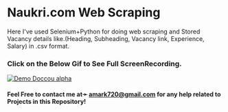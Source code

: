 # Naukri.com Web Scraping

Here I've used Selenium+Python for doing web scraping and Stored Vacancy details like.(Heading, Subheading, Vacancy link, Experience, Salary) in .csv format. 

### Click on the Below Gif to See Full ScreenRecording.
[![Demo Doccou alpha](https://github.com/amark720/Amar-kumar/blob/master/ScreenShots/ScreenRecording%20Preview.gif)](https://youtu.be/KkRC8GODySI)

#### Feel Free to contact me at➛ amark720@gmail.com for any help related to Projects in this Repository!
